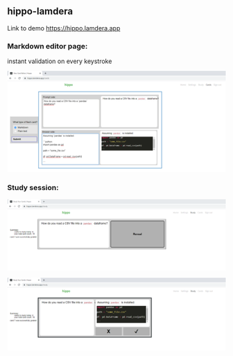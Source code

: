 ## hippo-lamdera

Link to demo https://hippo.lamdera.app




### Markdown editor page:

instant validation on every keystroke

![img](./assets/screenshot1.png)


### Study session:


![img](./assets/screenshot2.png)




![img](./assets/screenshot3.png)
